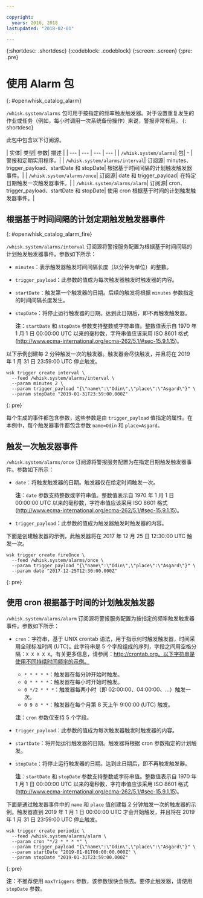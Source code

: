 ```yaml
---

copyright:
  years: 2016, 2018
lastupdated: "2018-02-01"

---
```


{:shortdesc: .shortdesc}
{:codeblock: .codeblock}
{:screen: .screen}
{:pre: .pre}

# 使用 Alarm 包
{: #openwhisk_catalog_alarm}

`/whisk.system/alarms` 包可用于按指定的频率触发触发器。对于设置重复发生的作业或任务（例如，每小时调用一次系统备份操作）来说，警报非常有用。
{: shortdesc}

此包中包含以下订阅源。

| 实体| 类型| 参数| 描述
|
| --- | --- | --- | --- |
| `/whisk.system/alarms`| 包| - | 警报和定期实用程序。|
| `/whisk.system/alarms/interval`| 订阅源| minutes、trigger_payload、startDate 和 stopDate| 根据基于时间间隔的计划触发触发器事件。|
| `/whisk.system/alarms/once`| 订阅源| date 和 trigger_payload| 在特定日期触发一次触发器事件。|
| `/whisk.system/alarms/alarm`| 订阅源| cron、trigger_payload、startDate 和 stopDate| 使用 cron 根据基于时间的计划触发触发器事件。|


## 根据基于时间间隔的计划定期触发触发器事件
{: #openwhisk_catalog_alarm_fire}

`/whisk.system/alarms/interval` 订阅源将警报服务配置为根据基于时间间隔的计划触发触发器事件。参数如下所示：

- `minutes`：表示触发器触发时间间隔长度（以分钟为单位）的整数。

- `trigger_payload`：此参数的值成为每次触发器触发时触发器的内容。

- `startDate`：触发第一个触发器的日期。后续的触发将根据 `minutes` 参数指定的时间间隔长度发生。   

- `stopDate`：将停止运行触发器的日期。达到此日期后，即不再触发触发器。

  **注**：`startDate` 和 `stopDate` 参数支持整数或字符串值。整数值表示自 1970 年 1 月 1 日 00:00:00 UTC 以来的毫秒数，字符串值应该采用 ISO 8601 格式 (http://www.ecma-international.org/ecma-262/5.1/#sec-15.9.1.15)。

以下示例创建每 2 分钟触发一次的触发器。触发器会尽快触发，并且将在 2019 年 1 月 31 日 23:59:00 UTC 停止触发。

  ```
  wsk trigger create interval \
    --feed /whisk.system/alarms/interval \
    --param minutes 2 \
    --param trigger_payload "{\"name\":\"Odin\",\"place\":\"Asgard\"}" \
    --param stopDate "2019-01-31T23:59:00.000Z"
  ```
  {: pre}

每个生成的事件都包含参数，这些参数是由 `trigger_payload` 值指定的属性。在本例中，每个触发器事件都包含参数 `name=Odin` 和 `place=Asgard`。

## 触发一次触发器事件  

`/whisk.system/alarms/once` 订阅源将警报服务配置为在指定日期触发触发器事件。参数如下所示：

- `date`：将触发触发器的日期。触发器仅在给定时间触发一次。 

  **注**：`date` 参数支持整数或字符串值。整数值表示自 1970 年 1 月 1 日 00:00:00 UTC 以来的毫秒数，字符串值应该采用 ISO 8601 格式 (http://www.ecma-international.org/ecma-262/5.1/#sec-15.9.1.15)。

- `trigger_payload`：此参数的值成为触发器触发时触发器的内容。 

下面是创建触发器的示例，此触发器将在 2017 年 12 月 25 日 12:30:00 UTC 触发一次。

  ```
  wsk trigger create fireOnce \
    --feed /whisk.system/alarms/once \
    --param trigger_payload "{\"name\":\"Odin\",\"place\":\"Asgard\"}" \
    --param date "2017-12-25T12:30:00.000Z"
  ```
  {: pre}
    
## 使用 cron 根据基于时间的计划触发触发器

`/whisk.system/alarms/alarm` 订阅源将警报服务配置为按指定的频率触发触发器事件。参数如下所示：

- `cron`：字符串，基于 UNIX crontab 语法，用于指示何时触发触发器，时间采用全球标准时间 (UTC)。此字符串是 5 个字段组成的序列，字段之间用空格分隔：`X X X X X`。有关更多信息，请参阅：http://crontab.org。以下字符串是使用不同持续时间频率的示例。

  - `* * * * *`：触发器在每分钟开始时触发。
  - `0 * * * *`：触发器在每小时开始时触发。
  - `0 */2 * * *`：触发器每两小时（即 02:00:00、04:00:00、...）触发一次。
  - `0 9 8 * *`：触发器在每个月第 8 天上午 9:00:00 (UTC) 触发。

  **注**：`cron` 参数仅支持 5 个字段。
    
- `trigger_payload`：此参数的值成为每次触发器触发时触发器的内容。

- `startDate`：将开始运行触发器的日期。触发器将根据 cron 参数指定的计划触发。  

- `stopDate`：将停止运行触发器的日期。达到此日期后，即不再触发触发器。

  **注**：`startDate` 和 `stopDate` 参数支持整数或字符串值。整数值表示自 1970 年 1 月 1 日 00:00:00 UTC 以来的毫秒数，字符串值应该采用 ISO 8601 格式 (http://www.ecma-international.org/ecma-262/5.1/#sec-15.9.1.15)。

下面是通过触发器事件中的 `name` 和 `place` 值创建每 2 分钟触发一次的触发器的示例。触发器直到 2019 年 1 月 1 日 00:00:00 UTC 才会开始触发，并且将在 2019 年 1 月 31 日 23:59:00 UTC 停止触发。

  ```
  wsk trigger create periodic \
    --feed /whisk.system/alarms/alarm \
    --param cron "*/2 * * * *" \
    --param trigger_payload "{\"name\":\"Odin\",\"place\":\"Asgard\"}" \
    --param startDate "2019-01-01T00:00:00.000Z" \
    --param stopDate "2019-01-31T23:59:00.000Z"
  ```
  {: pre}

 **注**：不推荐使用 `maxTriggers` 参数，该参数很快会除去。要停止触发器，请使用 `stopDate` 参数。
